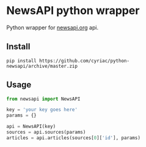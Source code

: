 # NewsAPI python wrapper

Python wrapper for [newsapi.org](https://newsapi.org/) api.

## Install

```
pip install https://github.com/cyriac/python-newsapi/archive/master.zip
```

## Usage

```python
from newsapi import NewsAPI

key = 'your key goes here'
params = {}

api = NewsAPI(key)
sources = api.sources(params)
articles = api.articles(sources[0]['id'], params)

```
